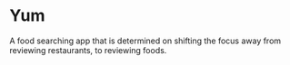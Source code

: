 # Yum
A food searching app that is determined on shifting the focus away from reviewing restaurants, to reviewing foods.
